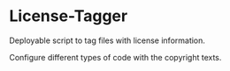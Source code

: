 # License-Tagger
Deployable script to tag files with license information.

Configure different types of code with the copyright texts.
